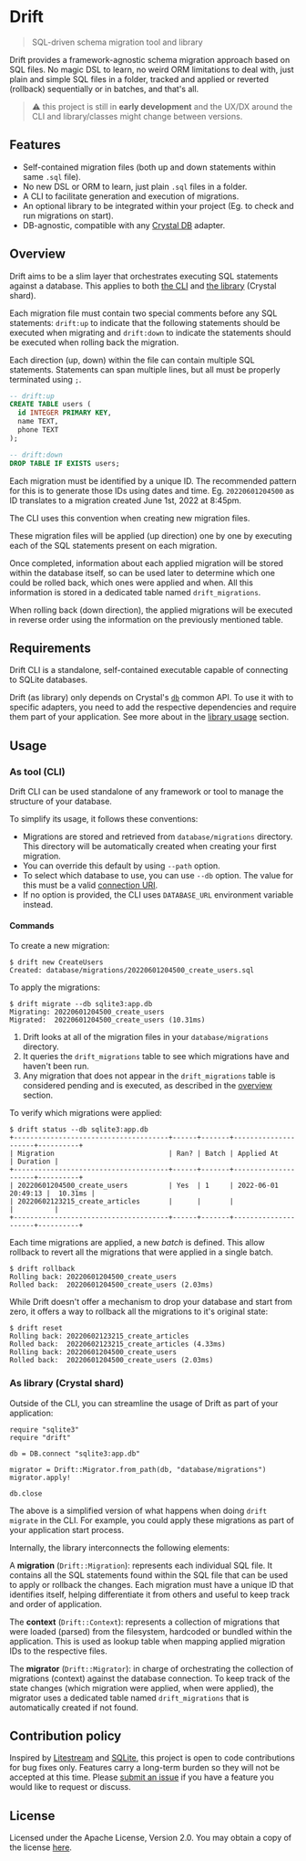 # Drift
> SQL-driven schema migration tool and library

Drift provides a framework-agnostic schema migration approach based on SQL
files. No magic DSL to learn, no weird ORM limitations to deal with, just
plain and simple SQL files in a folder, tracked and applied or reverted
(rollback) sequentially or in batches, and that's all.

> :warning: this project is still in **early development** and the UX/DX
around the CLI and library/classes might change between versions.

## Features

* Self-contained migration files (both up and down statements within
  same `.sql` file).
* No new DSL or ORM to learn, just plain `.sql` files in a folder.
* A CLI to facilitate generation and execution of migrations.
* An optional library to be integrated within your project (Eg. to check and
  run migrations on start).
* DB-agnostic, compatible with any
  [Crystal DB](https://github.com/crystal-lang/crystal-db) adapter.

## Overview

Drift aims to be a slim layer that orchestrates executing SQL statements
against a database. This applies to both [the CLI](#as-tool-cli) and
[the library](#as-library-crystal-shard) (Crystal shard).

Each migration file must contain two special comments before any SQL
statements: `drift:up` to indicate that the following statements should be
executed when migrating and `drift:down` to indicate the statements should be
executed when rolling back the migration.

Each direction (up, down) within the file can contain multiple SQL statements.
Statements can span multiple lines, but all must be properly terminated
using `;`.

```sql
-- drift:up
CREATE TABLE users (
  id INTEGER PRIMARY KEY,
  name TEXT,
  phone TEXT
);

-- drift:down
DROP TABLE IF EXISTS users;
```

Each migration must be identified by a unique ID. The recommended pattern for
this is to generate those IDs using dates and time. Eg. `20220601204500` as
ID translates to a migration created June 1st, 2022 at 8:45pm.

The CLI uses this convention when creating new migration files.

These migration files will be applied (up direction) one by one by executing
each of the SQL statements present on each migration.

Once completed, information about each applied migration will be stored within
the database itself, so can be used later to determine which one could be
rolled back, which ones were applied and when. All this information is
stored in a dedicated table named `drift_migrations`.

When rolling back (down direction), the applied migrations will be executed
in reverse order using the information on the previously mentioned table.

## Requirements

Drift CLI is a standalone, self-contained executable capable of connecting to
SQLite databases.

Drift (as library) only depends on Crystal's
[`db`](https://github.com/crystal-lang/crystal-db) common API. To use it with
to specific adapters, you need to add the respective dependencies and require
them part of your application. See more about in the
[library usage](#as-library-crystal-shard) section.

## Usage

### As tool (CLI)

Drift CLI can be used standalone of any framework or tool to manage the
structure of your database.

To simplify its usage, it follows these conventions:

* Migrations are stored and retrieved from `database/migrations` directory.
  This directory will be automatically created when creating your
  first migration.
* You can override this default by using `--path` option.
* To select which database to use, you can use `--db` option. The value for
  this must be a valid [connection URI](https://crystal-lang.org/reference/1.4/database/#open-database).
* If no option is provided, the CLI uses `DATABASE_URL` environment variable
  instead.

#### Commands

To create a new migration:

```console
$ drift new CreateUsers
Created: database/migrations/20220601204500_create_users.sql
```

To apply the migrations:

```console
$ drift migrate --db sqlite3:app.db
Migrating: 20220601204500_create_users
Migrated:  20220601204500_create_users (10.31ms)
```

1. Drift looks at all of the migration files in your `database/migrations`
  directory.
2. It queries the `drift_migrations` table to see which migrations have and
  haven't been run.
3. Any migration that does not appear in the `drift_migrations` table is
  considered pending and is executed, as described in the
  [overview](#overview) section.

To verify which migrations were applied:

```console
$ drift status --db sqlite3:app.db
+--------------------------------------+------+-------+---------------------+----------+
| Migration                            | Ran? | Batch | Applied At          | Duration |
+--------------------------------------+------+-------+---------------------+----------+
| 20220601204500_create_users          | Yes  | 1     | 2022-06-01 20:49:13 |  10.31ms |
| 20220602123215_create_articles       |      |       |                     |          |
+--------------------------------------+------+-------+---------------------+----------+
```

Each time migrations are applied, a new *batch* is defined. This allow
rollback to revert all the migrations that were applied in a single batch.

```console
$ drift rollback
Rolling back: 20220601204500_create_users
Rolled back:  20220601204500_create_users (2.03ms)
```

While Drift doesn't offer a mechanism to drop your database and start from
zero, it offers a way to rollback all the migrations to it's original
state:

```console
$ drift reset
Rolling back: 20220602123215_create_articles
Rolled back:  20220602123215_create_articles (4.33ms)
Rolling back: 20220601204500_create_users
Rolled back:  20220601204500_create_users (2.03ms)
```

### As library (Crystal shard)

Outside of the CLI, you can streamline the usage of Drift as part of your
application:

```crystal
require "sqlite3"
require "drift"

db = DB.connect "sqlite3:app.db"

migrator = Drift::Migrator.from_path(db, "database/migrations")
migrator.apply!

db.close
```

The above is a simplified version of what happens when doing `drift migrate`
in the CLI. For example, you could apply these migrations as part of your
application start process.

Internally, the library interconnects the following elements:

A **migration** (`Drift::Migration`): represents each individual SQL file. It
contains all the SQL statements found within the SQL file that can be used to
apply or rollback the changes. Each migration must have a unique ID that
identifies itself, helping differentiate it from others and useful to keep
track and order of application.

The **context** (`Drift::Context`): represents a collection of migrations that
were loaded (parsed) from the filesystem, hardcoded or bundled within the
application. This is used as lookup table when mapping applied migration IDs
to the respective files.

The **migrator** (`Drift::Migrator`): in charge of orchestrating the
collection of migrations (context) against the database connection. To keep
track of the state changes (which migration were applied, when were applied),
the migrator uses a dedicated table named `drift_migrations` that is
automatically created if not found.

## Contribution policy

Inspired by [Litestream](https://github.com/benbjohnson/litestream) and
[SQLite](https://sqlite.org/copyright.html#notopencontrib), this project is
open to code contributions for bug fixes only. Features carry a long-term
burden so they will not be accepted at this time. Please
[submit an issue](https://github.com/luislavena/drift/issues/new) if you have
a feature you would like to request or discuss.

## License

Licensed under the Apache License, Version 2.0. You may obtain a copy of
the license [here](./LICENSE).
